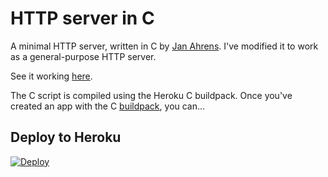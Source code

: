 # HTTP server in C

A minimal HTTP server, written in C by [Jan Ahrens](https://github.com/JanAhrens/ipconfig-http-server). I've modified it to work as a general-purpose HTTP server.

See it working [here](https://c-http-rdm.herokuapp.com).

The C script is compiled using the Heroku C buildpack. Once you've created an app with the C [buildpack](https://github.com/heroku/heroku-buildpack-c), you can...

## Deploy to Heroku

[![Deploy](https://www.herokucdn.com/deploy/button.png)](https://heroku.com/deploy)
